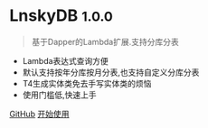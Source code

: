 

# LnskyDB <small>1.0.0</small>

> 基于Dapper的Lambda扩展.支持分库分表

- Lambda表达式查询方便
- 默认支持按年分库按月分表,也支持自定义分库分表
- T4生成实体类免去手写实体类的烦恼
- 使用门槛低,快速上手

[GitHub](https://github.com/liningit/LnskyDB/)
[开始使用](/introduction)

